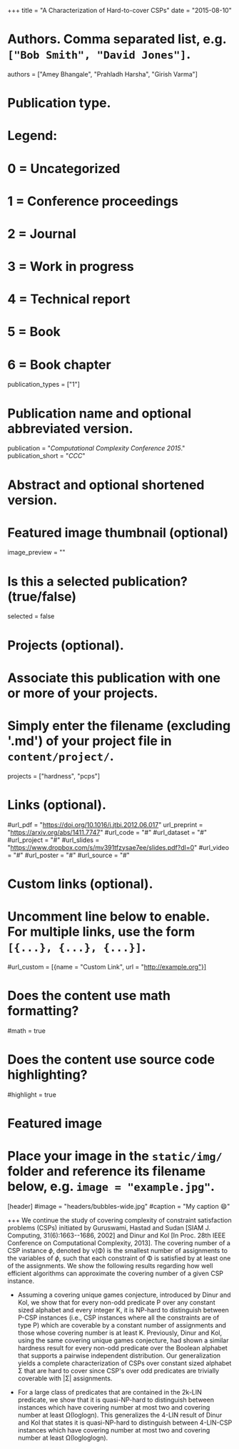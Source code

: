 +++
title = "A Characterization of Hard-to-cover CSPs"
date = "2015-08-10"

# Authors. Comma separated list, e.g. `["Bob Smith", "David Jones"]`.
authors = ["Amey Bhangale", "Prahladh Harsha", "Girish Varma"]

# Publication type.
# Legend:
# 0 = Uncategorized
# 1 = Conference proceedings
# 2 = Journal
# 3 = Work in progress
# 4 = Technical report
# 5 = Book
# 6 = Book chapter
publication_types = ["1"]
# Publication name and optional abbreviated version.
publication = "*Computational Complexity Conference 2015*."
publication_short = "*CCC*"

# Abstract and optional shortened version.


# Featured image thumbnail (optional)
image_preview = ""

# Is this a selected publication? (true/false)
selected = false

# Projects (optional).
#   Associate this publication with one or more of your projects.
#   Simply enter the filename (excluding '.md') of your project file in `content/project/`.
projects = ["hardness", "pcps"]

# Links (optional).
#url_pdf =  "https://doi.org/10.1016/j.jtbi.2012.06.017"
url_preprint = "https://arxiv.org/abs/1411.7747"
#url_code = "#"
#url_dataset = "#"
#url_project = "#"
#url_slides = "https://www.dropbox.com/s/mv391tfzysae7ee/slides.pdf?dl=0"
#url_video = "#"
#url_poster = "#"
#url_source = "#"

# Custom links (optional).
#   Uncomment line below to enable. For multiple links, use the form `[{...}, {...}, {...}]`.
#url_custom = [{name = "Custom Link", url = "http://example.org"}]

# Does the content use math formatting?
#math = true

# Does the content use source code highlighting?
#highlight = true

# Featured image
# Place your image in the `static/img/` folder and reference its filename below, e.g. `image = "example.jpg"`.
[header]
#image = "headers/bubbles-wide.jpg"
#caption = "My caption :smile:"

+++
We continue the study of covering complexity of constraint satisfaction problems (CSPs) initiated by Guruswami, Hastad and Sudan [SIAM J. Computing, 31(6):1663--1686, 2002] and Dinur and Kol [In Proc. 28th IEEE Conference on Computational Complexity, 2013]. The covering number of a CSP instance $\phi$, denoted by ν(Φ) is the smallest number of assignments to the variables of $\phi$, such that each constraint of Φ is satisfied by at least one of the assignments. We show the following results regarding how well efficient algorithms can approximate the covering number of a given CSP instance. 

- Assuming a covering unique games conjecture, introduced by Dinur and Kol, we show that for every non-odd predicate P over any constant sized alphabet and every integer K, it is NP-hard to distinguish between P-CSP instances (i.e., CSP instances where all the constraints are of type P) which are coverable by a constant number of assignments and those whose covering number is at least K. Previously, Dinur and Kol, using the same covering unique games conjecture, had shown a similar hardness result for every non-odd predicate over the Boolean alphabet that supports a pairwise independent distribution. Our generalization yields a complete characterization of CSPs over constant sized alphabet Σ that are hard to cover since CSP's over odd predicates are trivially coverable with |Σ| assignments. 

- For a large class of predicates that are contained in the 2k-LIN predicate, we show that it is quasi-NP-hard to distinguish between instances which have covering number at most two and covering number at least Ω(loglogn). This generalizes the 4-LIN result of Dinur and Kol that states it is quasi-NP-hard to distinguish between 4-LIN-CSP instances which have covering number at most two and covering number at least Ω(logloglogn).